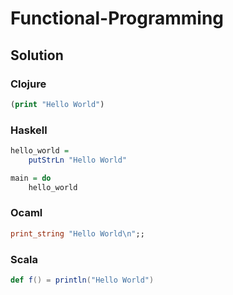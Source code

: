 # Functional-Programming
## Solution

### Clojure
```clojure
(print "Hello World")
```
### Haskell
```haskell
hello_world =
    putStrLn "Hello World"

main = do
    hello_world
```
### Ocaml
```ocaml
print_string "Hello World\n";;
```
### Scala
```scala
def f() = println("Hello World")
```
